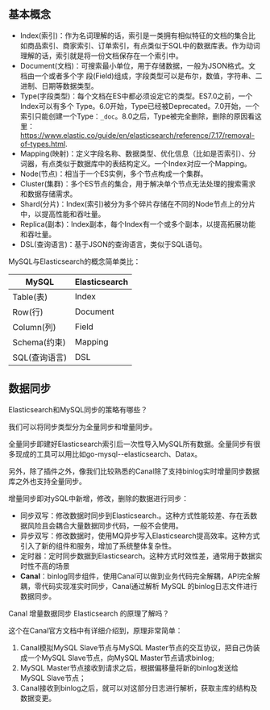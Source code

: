 ## 基本概念

- Index(索引)：作为名词理解的话，索引是一类拥有相似特征的文档的集合比如商品索引、商家索引、订单索引，有点类似于SQL中的数据库表。作为动词理解的话，索引就是将一份文档保存在一个索引中。
- Document(文档)：可搜索最小单位，用于存储数据，一般为JSON格式。文档由一个或者多个字
段(Field)组成，字段类型可以是布尔，数值，字符串、二进制、日期等数据类型。
- Type(字段类型)：每个文档在ES中都必须设定它的类型。ES7.0之前，一个Index可以有多个 Type。6.0开始，Type已经被Deprecated。7.0开始，一个索引只能创建一个Type：`_doc`。8.0之后，Type被完全删除，删除的原因看这里：https://www.elastic.co/guide/en/elasticsearch/reference/7.17/removal-of-types.html.
- Mapping(映射)：定义字段名称、数据类型、优化信息（比如是否索引）、分词器，有点类似于数据库中的表结构定义。一个Index对应一个Mapping。
- Node(节点)：相当于一个ES实例，多个节点构成一个集群。
- Cluster(集群)：多个ES节点的集合，用于解决单个节点无法处理的搜索需求和数据存储需求。
- Shard(分片)：Index(索引)被分为多个碎片存储在不同的Node节点上的分片中，以提高性能和吞吐量。
- Replica(副本)：Index副本，每个Index有一个或多个副本，以提高拓展功能和吞吐量。
- DSL(查询语言)：基于JSON的查询语言，类似于SQL语句。

MySQL与Elasticsearch的概念简单类比：

| MySQL         | Elasticsearch |
| ------------- | ------------- |
| Table(表)     | Index         |
| Row(行)       | Document      |
| Column(列)    | Field         |
| Schema(约束)  | Mapping       |
| SQL(查询语言) | DSL           |

## 数据同步

Elasticsearch和MySQL同步的策略有哪些？

我们可以将同步类型分为全量同步和增量同步。

全量同步即建好Elasticsearch索引后一次性导入MySQL所有数据。全量同步有很多现成的工具可以用比如go-mysql--elasticsearch、Datax。

另外，除了插件之外，像我们比较熟悉的Canal除了支持binlog实时增量同步数据库之外也支持全量同步。

增量同步即对ySQL中新增，修改，删除的数据进行同步：

- 
  同步双写：修改数据时同步到Elasticsearch.。这种方式性能较差、存在丢数据风险且会耦合大量数据同步代码，一般不会使用。
- 异步双写：修改数据时，使用MQ异步写入Elasticsearch提高效率。这种方式引入了新的组件和服务，增加了系统整体复杂性。
- 定时器：定时同步数据到Elasticsearch。这种方式时效性差，通常用于数据实时性不高的场景
- **Canal**：binlog同步组件，使用Canal可以做到业务代码完全解耦，API完全解耦，零代码实现准实时同步，Canal通过解析 MySQL 的binlog日志文件进行数据同步。

Canal 增量数据同步 Elasticsearch 的原理了解吗？

这个在Canal官方文档中有详细介绍到，原理非常简单：

1. Canal模拟MySQL Slave节点与MySQL Master节点的交互协议，把自己伪装成一个MySQL Slave节点，向MySQL Master节点请求binlog;
2. MySQL Master节点接收到请求之后，根据偏移量将新的binlog发送给MySQL Slave节点；
3. Canal接收到binlog之后，就可以对这部分日志进行解析，获取主库的结构及数据变更。